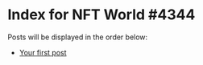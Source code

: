 # Index for NFT World #4344
Posts will be displayed in the order below:

- [Your first post](./001-first.md)

